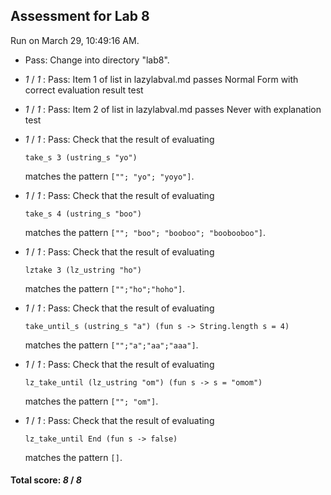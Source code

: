 ## Assessment for Lab 8

Run on March 29, 10:49:16 AM.

+ Pass: Change into directory "lab8".

+  _1_ / _1_ : Pass: Item 1 of list in lazylabval.md passes Normal Form with correct evaluation result test

+  _1_ / _1_ : Pass: Item 2 of list in lazylabval.md passes Never with explanation test

+  _1_ / _1_ : Pass: 
Check that the result of evaluating
   ```
   take_s 3 (ustring_s "yo")
   ```
   matches the pattern `[""; "yo"; "yoyo"]`.

   




+  _1_ / _1_ : Pass: 
Check that the result of evaluating
   ```
   take_s 4 (ustring_s "boo")
   ```
   matches the pattern `[""; "boo"; "booboo"; "boobooboo"]`.

   




+  _1_ / _1_ : Pass: 
Check that the result of evaluating
   ```
   lztake 3 (lz_ustring "ho")
   ```
   matches the pattern `["";"ho";"hoho"]`.

   




+  _1_ / _1_ : Pass: 
Check that the result of evaluating
   ```
   take_until_s (ustring_s "a") (fun s -> String.length s = 4)
   ```
   matches the pattern `["";"a";"aa";"aaa"]`.

   




+  _1_ / _1_ : Pass: 
Check that the result of evaluating
   ```
   lz_take_until (lz_ustring "om") (fun s -> s = "omom")
   ```
   matches the pattern `[""; "om"]`.

   




+  _1_ / _1_ : Pass: 
Check that the result of evaluating
   ```
   lz_take_until End (fun s -> false)
   ```
   matches the pattern `[]`.

   




#### Total score: _8_ / _8_

